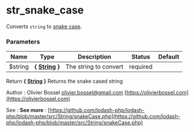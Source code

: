 # str_snake_case

Converts `string` to
[snake case](https://en.wikipedia.org/wiki/Snake_case).



### Parameters
Name  |  Type  |  Description  |  Status  |  Default
------------  |  ------------  |  ------------  |  ------------  |  ------------
$string  |  **{ [String](http://php.net/manual/en/language.types.string.php) }**  |  The string to convert  |  required  |

Return **{ [String](http://php.net/manual/en/language.types.string.php) }** Returns the snake cased string

Author : Olivier Bossel [olivier.bossel@gmail.com](mailto:olivier.bossel@gmail.com) [https://olivierbossel.com](https://olivierbossel.com)

See : **See more** : [https://github.com/lodash-php/lodash-php/blob/master/src/String/snakeCase.php](https://github.com/lodash-php/lodash-php/blob/master/src/String/snakeCase.php)